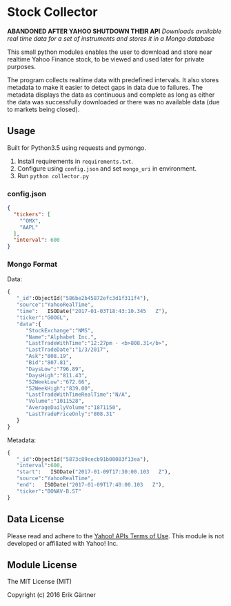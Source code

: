 # Stock Collector
**ABANDONED AFTER YAHOO SHUTDOWN THEIR API**
*Downloads available real time data for a set of instruments and stores it in a Mongo database*

This small python modules enables the user to download and store near realtime Yahoo Finance stock, to be viewed and used later for private purposes.

The program collects realtime data with predefined intervals. It also stores metadata to make it easier to detect gaps in data due to failures. The metadata displays the data as continuous and complete as long as either the data was successfully downloaded or there was no available data (due to markets being closed).

## Usage
Built for Python3.5 using requests and pymongo.

1. Install requirements in `requirements.txt`.
2. Configure using `config.json` and set `mongo_uri` in environment.
3. Run `python collector.py`

### config.json
```json
{
  "tickers": [
    "^OMX",
    "AAPL"
  ],
  "interval": 600
}
```

### Mongo Format
Data:
```python
{  
   "_id":ObjectId("586be2b45872efc3d1f311f4"),
   "source":"YahooRealTime",
   "time":   ISODate("2017-01-03T18:43:10.345   Z"),
   "ticker":"GOOGL",
   "data":{  
      "StockExchange":"NMS",
      "Name":"Alphabet Inc.",
      "LastTradeWithTime":"12:27pm - <b>808.31</b>",
      "LastTradeDate":"1/3/2017",
      "Ask":"808.19",
      "Bid":"807.81",
      "DaysLow":"796.89",
      "DaysHigh":"811.43",
      "52WeekLow":"672.66",
      "52WeekHigh":"839.00",
      "LastTradeWithTimeRealTime":"N/A",
      "Volume":"1011528",
      "AverageDailyVolume":"1871150",
      "LastTradePriceOnly":"808.31"
   }
}
```
Metadata:
```python
{  
   "_id":ObjectId("5873c89cecb91b00083f13ea"),
   "interval":600,
   "start":   ISODate("2017-01-09T17:30:00.103   Z"),
   "source":"YahooRealTime",
   "end":   ISODate("2017-01-09T17:40:00.103   Z"),
   "ticker":"BONAV-B.ST"
}
```

## Data License
Please read and adhere to the [Yahoo! APIs Terms of Use](https://policies.yahoo.com/us/en/yahoo/terms/product-atos/apiforydn/index.htm). This module is not developed or affiliated with Yahoo! Inc.

## Module License
The MIT License (MIT)

Copyright (c) 2016 Erik Gärtner
